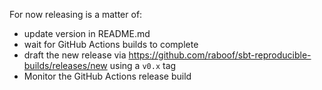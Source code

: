 For now releasing is a matter of:
* update version in README.md
* wait for GitHub Actions builds to complete
* draft the new release via https://github.com/raboof/sbt-reproducible-builds/releases/new using a `v0.x` tag
* Monitor the GitHub Actions release build
